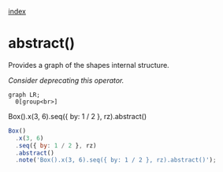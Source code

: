 [index](../../nb/api/index.md)
# abstract()

Provides a graph of the shapes internal structure.

_Consider deprecating this operator._

```mermaid
graph LR;
  0[group<br>]
```

Box().x(3, 6).seq({ by: 1 / 2 }, rz).abstract()

```JavaScript
Box()
  .x(3, 6)
  .seq({ by: 1 / 2 }, rz)
  .abstract()
  .note('Box().x(3, 6).seq({ by: 1 / 2 }, rz).abstract()');
```
